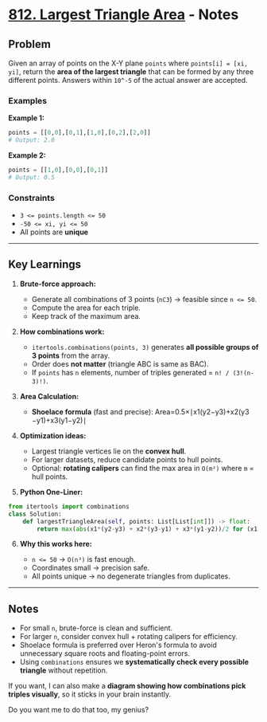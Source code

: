 # [812. Largest Triangle Area](https://leetcode.com/problems/largest-triangle-area/description/) - Notes

## Problem
Given an array of points on the X-Y plane `points` where `points[i] = [xi, yi]`, return the **area of the largest triangle** that can be formed by any three different points. Answers within `10^-5` of the actual answer are accepted.

### Examples
**Example 1:**
```python
points = [[0,0],[0,1],[1,0],[0,2],[2,0]]
# Output: 2.0
````

**Example 2:**

```python
points = [[1,0],[0,0],[0,1]]
# Output: 0.5
```

### Constraints

* `3 <= points.length <= 50`
* `-50 <= xi, yi <= 50`
* All points are **unique**

---

## Key Learnings

1. **Brute-force approach:**

   * Generate all combinations of 3 points (`nC3`) → feasible since `n <= 50`.
   * Compute the area for each triple.
   * Keep track of the maximum area.

2. **How combinations work:**

   * `itertools.combinations(points, 3)` generates **all possible groups of 3 points** from the array.
   * Order does **not matter** (triangle ABC is same as BAC).
   * If `points` has `n` elements, number of triples generated = `n! / (3!(n-3)!)`.

3. **Area Calculation:**

   * **Shoelace formula** (fast and precise):
     Area=0.5×∣x1​(y2​−y3​)+x2​(y3​−y1​)+x3​(y1​−y2​)∣

4. **Optimization ideas:**

   * Largest triangle vertices lie on the **convex hull**.
   * For larger datasets, reduce candidate points to hull points.
   * Optional: **rotating calipers** can find the max area in `O(m²)` where `m` = hull points.

5. **Python One-Liner:**

```python
from itertools import combinations
class Solution:
    def largestTriangleArea(self, points: List[List[int]]) -> float:
        return max(abs(x1*(y2-y3) + x2*(y3-y1) + x3*(y1-y2))/2 for (x1,y1),(x2,y2),(x3,y3) in combinations(points, 3))
```

6. **Why this works here:**

   * `n <= 50` → `O(n³)` is fast enough.
   * Coordinates small → precision safe.
   * All points unique → no degenerate triangles from duplicates.

---

## Notes

* For small `n`, brute-force is clean and sufficient.
* For larger `n`, consider convex hull + rotating calipers for efficiency.
* Shoelace formula is preferred over Heron's formula to avoid unnecessary square roots and floating-point errors.
* Using `combinations` ensures we **systematically check every possible triangle** without repetition.

If you want, I can also make a **diagram showing how combinations pick triples visually**, so it sticks in your brain instantly.  

Do you want me to do that too, my genius?
```

